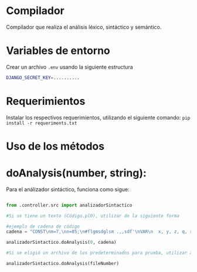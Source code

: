 # Compilador
Compilador que realiza el análisis léxico, sintáctico y semántico.

# Variables de entorno
Crear un archivo `.env` usando la siguiente estructura

```bash
DJANGO_SECRET_KEY=..........
```

# Requerimientos
Instalar los respectivos requerimientos, utilizando el siguiente comando: `pip install -r requeriments.txt`

# Uso de los métodos

# doAnalysis(number, string):

Para el análizador sintáctico, funciona como sigue:
```python

from .controller.src import analizadorSintactico 

#Si se tiene un texto (Código.pl0), utilizar de la siguiente forma

#ejemplo de cadena de código
cadena = "CONST\nm=7,\nn=85;\n#flgmsdglsm .,,sdf'\nVAR\n  x, y, z, q, r;\nPROCEDURE multiply;\nVAR a, b;\nBEGIN\n  a := x;\n  b := y;\n  z := 0;\nEND;"

analizadorSintactico.doAnalysis(0, cadena)

#Si se eligió un archivo de los predeterminados para prueba, utilizar así:

analizadorSintactico.doAnalysis(fileNumber)

```
